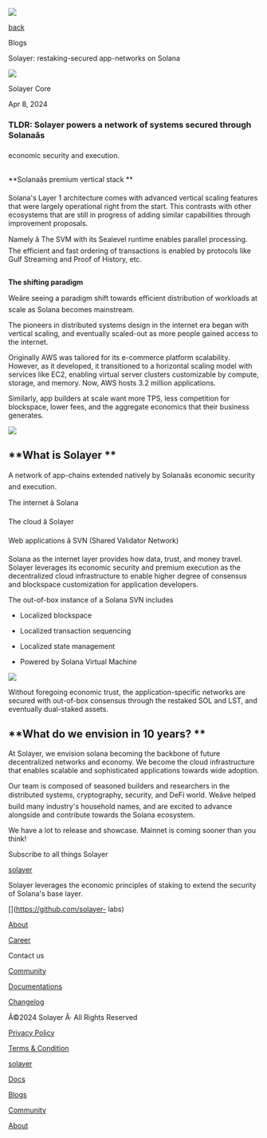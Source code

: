 ![](https://framerusercontent.com/images/AhUvfvqAQxu6ebEBOZSlbvFNo.png)

[back](../blog)

Blogs

Solayer: restaking-secured app-networks on Solana

![](https://framerusercontent.com/images/0a6jnfmrluSo78xFH2svkKwHigg.png)

Solayer Core

Apr 8, 2024

### TLDR: Solayer powers a network of systems secured through Solanaâs
economic security and execution.

##  
**Solanaâs premium vertical stack  **

Solana's Layer 1 architecture comes with advanced vertical scaling features
that were largely operational right from the start. This contrasts with other
ecosystems that are still in progress of adding similar capabilities through
improvement proposals.  
  

Namely â The SVM with its Sealevel runtime enables parallel processing. The
efficient and fast ordering of transactions is enabled by protocols like Gulf
Streaming and Proof of History, etc.

##  
**The shifting paradigm**

Weâre seeing a paradigm shift towards efficient distribution of workloads at
scale as Solana becomes mainstream.

  

The pioneers in distributed systems design in the internet era began with
vertical scaling, and eventually scaled-out as more people gained access to
the internet.

  

Originally AWS was tailored for its e-commerce platform scalability. However,
as it developed, it transitioned to a horizontal scaling model with services
like EC2, enabling virtual server clusters customizable by compute, storage,
and memory. Now, AWS hosts 3.2 million applications.

  

Similarly, app builders at scale want more TPS, less competition for
blockspace, lower fees, and the aggregate economics that their business
generates.  
  

![](https://framerusercontent.com/images/0mYjBhMCmhHcuKnRtvFqgY5jyw.png)

## **What is Solayer   **

A network of app-chains extended natively by Solanaâs economic security and
execution.  
  

The internet â Solana

The cloud â Solayer

Web applications â SVN (Shared Validator Network)  
  

Solana as the internet layer provides how data, trust, and money travel.
Solayer leverages its economic security and premium execution as the
decentralized cloud infrastructure to enable higher degree of consensus and
blockspace customization for application developers.  
  

The out-of-box instance of a Solana SVN includes

  * Localized blockspace 

  * Localized transaction sequencing 

  * Localized state management 

  * Powered by Solana Virtual Machine   
  

![](https://framerusercontent.com/images/kyu7O8Xrs2ydgw4qL9yy6SN4qWI.png)

  
Without foregoing economic trust, the application-specific networks are
secured with out-of-box consensus through the restaked SOL and LST, and
eventually dual-staked assets.  
  

## **What do we envision in 10 years?  **

At Solayer, we envision solana becoming the backbone of future decentralized
networks and economy. We become the cloud infrastructure that enables scalable
and sophisticated applications towards wide adoption.

Our team is composed of seasoned builders and researchers in the distributed
systems, cryptography, security, and DeFi world. Weâve helped build many
industry's household names, and are excited to advance alongside and
contribute towards the Solana ecosystem.

We have a lot to release and showcase. Mainnet is coming sooner than you
think!

Subscribe to all things Solayer

[solayer](../)

Solayer leverages the economic principles of staking to extend the security of
Solana's base layer.

[](https://twitter.com/solayer_labs)[](https://discord.gg/solayerlabs)[](https://github.com/solayer-
labs)

[About](../about)

[Career](https://jobs.solana.com/companies/solayer-labs)

Contact us

[Community ](../community)

[Documentations](https://docs.solayer.org/)

[Changelog](../changelog)

Â©2024 Solayer Â· All Rights Reserved

[Privacy Policy](../privacy-policy)

[Terms & Condition](../terms&condition)

[solayer](../)

[Docs](https://docs.solayer.org/)

[Blogs](../blog)

[Community](../community)

[About](../about)


